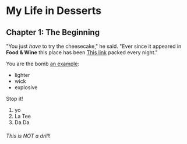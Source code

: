 # My Life in Desserts

## Chapter 1: The Beginning

"You just *have* to try the cheesecake," he said. "Ever since it appeared in
**Food & Wine** this place has been [This link](http://example.net/) packed every night."

You are the bomb [an example](http://example.com/ "Title"):

* lighter
* wick
* explosive

Stop it!

1. yo
2. La Tee
3. Da Da

###### This is NOT a drill!